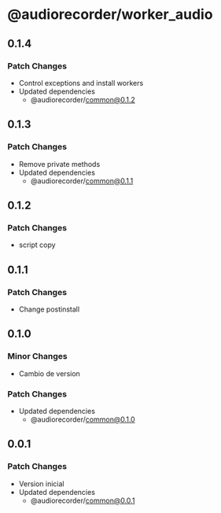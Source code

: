 # @audiorecorder/worker_audio

## 0.1.4

### Patch Changes

- Control exceptions and install workers
- Updated dependencies
  - @audiorecorder/common@0.1.2

## 0.1.3

### Patch Changes

- Remove private methods
- Updated dependencies
  - @audiorecorder/common@0.1.1

## 0.1.2

### Patch Changes

- script copy

## 0.1.1

### Patch Changes

- Change postinstall

## 0.1.0

### Minor Changes

- Cambio de version

### Patch Changes

- Updated dependencies
  - @audiorecorder/common@0.1.0

## 0.0.1

### Patch Changes

- Version inicial
- Updated dependencies
  - @audiorecorder/common@0.0.1
